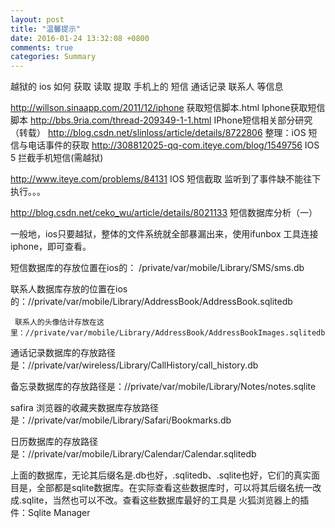 ```yaml
---
layout: post
title: "温馨提示"
date: 2016-01-24 13:32:08 +0800
comments: true
categories: Summary
---
```



越狱的 ios 如何 获取 读取 提取 手机上的 短信 通话记录 联系人 等信息

http://willson.sinaapp.com/2011/12/iphone 获取短信脚本.html  Iphone获取短信脚本
http://bbs.9ria.com/thread-209349-1-1.html          IPhone短信相关部分研究（转载）
http://blog.csdn.net/slinloss/article/details/8722806       整理：iOS 短信与电话事件的获取
http://308812025-qq-com.iteye.com/blog/1549756              IOS 5 拦截手机短信(需越狱)

http://www.iteye.com/problems/84131                                IOS 短信截取 监听到了事件缺不能往下执行。。。

http://blog.csdn.net/ceko_wu/article/details/8021133     短信数据库分析（一）

一般地，ios只要越狱，整体的文件系统就全部暴漏出来，使用ifunbox 工具连接iphone，即可查看。

短信数据库的存放位置在ios的：    /private/var/mobile/Library/SMS/sms.db                  

联系人数据库存放的位置在ios的：//private/var/mobile/Library/AddressBook/AddressBook.sqlitedb

     联系人的头像估计存放在这里：//private/var/mobile/Library/AddressBook/AddressBookImages.sqlitedb

通话记录数据库的存放路径是：//private/var/wireless/Library/CallHistory/call_history.db

备忘录数据库的存放路径是：//private/var/mobile/Library/Notes/notes.sqlite

safira 浏览器的收藏夹数据库存放路径是：//private/var/mobile/Library/Safari/Bookmarks.db

日历数据库的存放路径是：//private/var/mobile/Library/Calendar/Calendar.sqlitedb


上面的数据库，无论其后缀名是.db也好，.sqlitedb、.sqlite也好，它们的真实面目是，全部都是sqlite数据库。在实际查看这些数据库时，可以将其后缀名统一改成.sqlite，当然也可以不改。查看这些数据库最好的工具是 火狐浏览器上的插件：Sqlite Manager

 